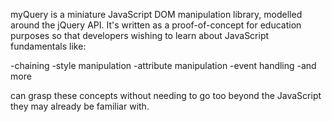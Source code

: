 myQuery is a miniature JavaScript DOM manipulation library, modelled around the jQuery API. It's written as a proof-of-concept for education purposes so that developers wishing to learn about JavaScript fundamentals like:

-chaining
-style manipulation
-attribute manipulation
-event handling
-and more

can grasp these concepts without needing to go too beyond the JavaScript they may already be familiar with.